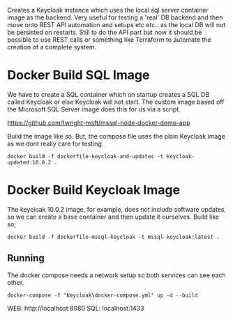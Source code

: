 Creates a Keycloak instance which uses the local sql server container image as the backend. Very useful for testing a 'real' DB backend and then move onto REST API automation and setups etc etc.. as the local DB will not be persisted on restarts. Still to do the API part but now it should be possible to use REST calls or something like Terraform to automate the creation of a complete system.

# Docker Build SQL Image

We have to create a SQL container which on startup creates a SQL DB called Keycloak or else Keycloak will not start. The custom image based off the Microsoft SQL Server image does this for us via a script.

https://github.com/twright-msft/mssql-node-docker-demo-app

Build the image like so. But, the compose file uses the plain Keycloak image as we dont really care for testing.

```
docker build -f dockerfile-keycloak-and-updates -t keycloak-updated:10.0.2 .
```

# Docker Build Keycloak Image

The keycloak 10.0.2 image, for example, does not include software updates, so we can create a base container and then update it ourselves. Build like so;

```
docker build -f dockerfile-mssql-keycloak -t mssql-keycloak:latest .
```

## Running

The docker compose needs a network setup so both services can see each other.

```
docker-compose -f "Keycloak\docker-compose.yml" up -d --build
```

WEB: http://localhost:8080
SQL: localhost:1433
